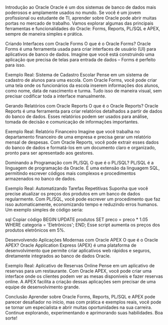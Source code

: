 Introdução ao Oracle
Oracle é um dos sistemas de banco de dados mais poderosos e amplamente usados no mundo. Se você é um jovem profissional ou estudante de TI, aprender sobre Oracle pode abrir muitas portas no mercado de trabalho. Vamos explorar algumas das principais ferramentas e funcionalidades do Oracle: Forms, Reports, PL/SQL e APEX, sempre de maneira simples e prática.

Criando Interfaces com Oracle Forms
O que é o Oracle Forms?
Oracle Forms é uma ferramenta usada para criar interfaces de usuário (UI) para aplicativos de banco de dados. Imagine que você está construindo uma aplicação que precisa de telas para entrada de dados – Forms é perfeito para isso.

Exemplo Real: Sistema de Cadastro Escolar
Pense em um sistema de cadastro de alunos para uma escola. Com Oracle Forms, você pode criar uma tela onde os funcionários da escola inserem informações dos alunos, como nome, data de nascimento e turma. Tudo isso de maneira visual, sem precisar codificar toda a interface manualmente.

Gerando Relatórios com Oracle Reports
O que é o Oracle Reports?
Oracle Reports é uma ferramenta para criar relatórios detalhados a partir de dados do banco de dados. Esses relatórios podem ser usados para análise, tomada de decisão e comunicação de informações importantes.

Exemplo Real: Relatório Financeiro
Imagine que você trabalha no departamento financeiro de uma empresa e precisa gerar um relatório mensal de despesas. Com Oracle Reports, você pode extrair esses dados do banco de dados e formatá-los em um documento claro e organizado, pronto para ser apresentado aos gestores.

Dominando a Programação com PL/SQL
O que é o PL/SQL?
PL/SQL é a linguagem de programação da Oracle. É uma extensão da linguagem SQL, permitindo escrever códigos mais complexos e procedimentos armazenados no banco de dados.

Exemplo Real: Automatizando Tarefas Repetitivas
Suponha que você precise atualizar os preços dos produtos em um banco de dados regularmente. Com PL/SQL, você pode escrever um procedimento que faz isso automaticamente, economizando tempo e reduzindo erros humanos. Um exemplo simples de código seria:

sql
Copiar código
BEGIN
   UPDATE produtos SET preco = preco * 1.05 WHERE categoria = 'Eletrônicos';
END;
Esse script aumenta os preços dos produtos eletrônicos em 5%.

Desenvolvendo Aplicações Modernas com Oracle APEX
O que é o Oracle APEX?
Oracle Application Express (APEX) é uma plataforma de desenvolvimento que permite criar aplicativos web rápidos e seguros, diretamente integrados ao banco de dados Oracle.

Exemplo Real: Aplicativo de Reservas Online
Pense em um aplicativo de reservas para um restaurante. Com Oracle APEX, você pode criar uma interface onde os clientes podem ver as mesas disponíveis e fazer reservas online. A APEX facilita a criação dessas aplicações sem precisar de uma equipe de desenvolvimento grande.

Conclusão
Aprender sobre Oracle Forms, Reports, PL/SQL e APEX pode parecer desafiador no início, mas com prática e exemplos reais, você pode se tornar um especialista e abrir muitas oportunidades na sua carreira. Continue explorando, experimentando e aprimorando suas habilidades. Boa sorte!
